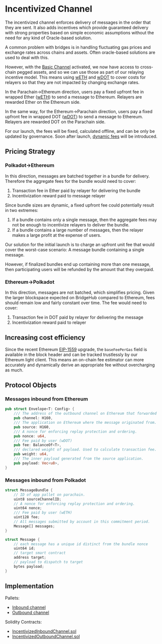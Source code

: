 # Incentivized Channel

The incentivized channel enforces delivery of messages in the order that they are sent. It also adds incentives which provide guaranteed delivery with strong properties based on simple economic assumptions without the need for any kind of Oracle-based solution.

A common problem with bridges is in handling fluctuating gas prices and exchange rates across chains and assets. Often oracle-based solutions are used to deal with this.&#x20;

However, with the [Basic Channel](basic-channel.md) activated, we now have access to cross-chain pegged assets, and so we can use those as part of our relaying incentive model. This means using [wETH](../apps/ether.md) and [wDOT](../apps/dot.md) to cover costs for relayers so that they are not impacted by changing exchange rates.&#x20;

In the Parachain→Ethereum direction, users pay a fixed upfront fee in wrapped Ether ([wETH](../apps/ether.md)) to send a message to Ethereum. Relayers are rewarded Ether on the Ethereum side.

In the same way, for the Ethereum→Parachain direction, users pay a fixed upfront fee in wrapped DOT ([wDOT](../apps/dot.md)) to send a message to Ethereum. Relayers are rewarded DOT on the Parachain side.

For our launch, the fees will be fixed, calculated offline, and can be only be updated by governance. Soon after launch, [dynamic fees](incentivized-channel.md#increasing-cost-efficiency) will be introduced.

## Pricing Strategy

### Polkadot->Ethereum

In this direction, messages are batched together in a bundle for delivery. Therefore the aggregate fees for the bundle would need to cover:

1. Transaction fee in Ether paid by relayer for delivering the bundle
2. Incentivization reward paid to message relayer

Since bundle sizes are dynamic, a fixed upfront fee could potentially result in two extremes:

1. If a bundle contains only a single message, then the aggregate fees may not be enough to incentivize relayers to deliver the bundle.
2. If a bundle contains a large number of messages, then the relayer makes a large profit at the expense of users.

Our solution for the initial launch is to charge an upfront unit fee that would cover the worst-case scenario: A message bundle containing a single message.

However, if finalized bundles end up containing more than one message, then participating users will be refunded by the amount that they overpaid.

### Ethereum->Polkadot

In this direction, messages are not batched, which simplifies pricing. Given the larger blockspace expected on BridgeHub compared to Ethereum, fees should remain low and fairly constant over time. The fee would need to cover:

1. Transaction fee in DOT paid by relayer for delivering the message
2. Incentivization reward paid to relayer

## Increasing cost efficiency

Since the recent Ethereum [EIP-1559](https://www.blocknative.com/blog/eip-1559-fees) upgrade, the `baseFeePerGas` field is available in the block header and can be tracked trustlessly by our Ethereum light client. This means an on-chain fee estimator can more accurately and dynamically derive an appropriate fee without overcharging as much.

## Protocol Objects

### Messages inbound from Ethereum

```rust
pub struct Envelope<T: Config> {
    /// The address of the outbound channel on Ethereum that forwarded this message.
    pub channel: H160,
    /// The application on Ethereum where the message originated from.
    pub source: H160,
    /// A nonce for enforcing replay protection and ordering.
    pub nonce: u64,
    /// Fee paid by user (wDOT)
    pub fee: BalanceOf<T>,
    /// declared weight of payload. Used to calculate transaction fee.
    pub weight: u64,
    /// The inner payload generated from the source application.
    pub payload: Vec<u8>,
}
```

### Messages inbound from Polkadot

```rust
struct MessageBundle {
    // ID of app pallet on parachain.
    uint8 sourceChannelID;
    // A nonce for enforcing replay protection and ordering.
    uint64 nonce;
    /// Fee paid by user (wETH)
    uint128 fee;
    // All messages submitted by account in this commitment period. 
    Message[] messages;  
}

struct Message {
    // each message has a unique id distinct from the bundle nonce  
    uint64 id;
    // target smart contract
    address target;
    // payload to dispatch to target
    bytes payload;
}
```

## Implementation

Pallets:

* [Inbound channel](https://github.com/Snowfork/snowbridge/tree/main/parachain/pallets/incentivized-channel/src/inbound)
* [Outbound channel](https://github.com/Snowfork/snowbridge/tree/main/parachain/pallets/incentivized-channel/src/outbound)

Solidity Contracts:

* [IncentivizedInboundChannel.sol](../../../ethereum/contracts/IncentivizedInboundChannel.sol)
* [IncentivizedOutboundChannel.sol](../../../ethereum/contracts/IncentivizedOutboundChannel.sol)
